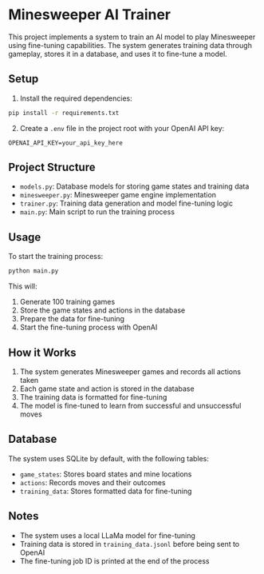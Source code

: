 
# Minesweeper AI Trainer

This project implements a system to train an AI model to play Minesweeper using fine-tuning capabilities. The system generates training data through gameplay, stores it in a database, and uses it to fine-tune a model.

## Setup

1. Install the required dependencies:
```bash
pip install -r requirements.txt
```

2. Create a `.env` file in the project root with your OpenAI API key:
```
OPENAI_API_KEY=your_api_key_here
```

## Project Structure

- `models.py`: Database models for storing game states and training data
- `minesweeper.py`: Minesweeper game engine implementation
- `trainer.py`: Training data generation and model fine-tuning logic
- `main.py`: Main script to run the training process

## Usage

To start the training process:

```bash
python main.py
```

This will:
1. Generate 100 training games
2. Store the game states and actions in the database
3. Prepare the data for fine-tuning
4. Start the fine-tuning process with OpenAI

## How it Works

1. The system generates Minesweeper games and records all actions taken
2. Each game state and action is stored in the database
3. The training data is formatted for fine-tuning
4. The model is fine-tuned to learn from successful and unsuccessful moves

## Database

The system uses SQLite by default, with the following tables:
- `game_states`: Stores board states and mine locations
- `actions`: Records moves and their outcomes
- `training_data`: Stores formatted data for fine-tuning

## Notes

- The system uses a local LLaMa model for fine-tuning
- Training data is stored in `training_data.jsonl` before being sent to OpenAI
- The fine-tuning job ID is printed at the end of the process 

